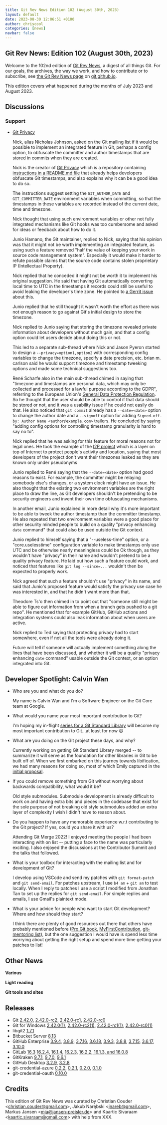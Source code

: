 ```yaml
---
title: Git Rev News Edition 102 (August 30th, 2023)
layout: default
date: 2023-08-30 12:06:51 +0100
author: chriscool
categories: [news]
navbar: false
---
```


## Git Rev News: Edition 102 (August 30th, 2023)

Welcome to the 102nd edition of [Git Rev News](https://git.github.io/rev_news/rev_news/),
a digest of all things Git. For our goals, the archives, the way we work, and how to contribute or to
subscribe, see [the Git Rev News page](https://git.github.io/rev_news/rev_news/) on [git.github.io](http://git.github.io).

This edition covers what happened during the months of July 2023 and August 2023.

## Discussions

<!---
### General
-->

<!---
### Reviews
-->

### Support

+ [Git Privacy](https://public-inbox.org/git/CTZ9RD9RQ5UO.3OIJX50PKMIR0@anonymous/)

  Nick, alias Nicholas Johnson, asked on the Git mailing list if it
  would be possible to implement an integrated feature in Git, perhaps
  a config option, to obfuscate the committer and author timestamps
  that are stored in commits when they are created.

  Nick is the creator of [Git Privacy](https://git.nicholasjohnson.ch/git-privacy/)
  which is a repository containing
  [instructions in a README.md file](https://git.nicholasjohnson.ch/git-privacy/tree/README.md)
  that already helps developers obfuscate Git timestamps, and also
  explains why it can be a good idea to do so.

  The instructions suggest setting the `GIT_AUTHOR_DATE` and
  `GIT_COMMITTER_DATE` environment variables when committing, so that
  the timestamps in these variables are recorded instead of the
  current date, time and timezone.

  Nick thought that using such environment variables or other not
  fully integrated mechanisms like Git hooks was too cumbersome and
  asked for ideas or feedback about how to do it.

  Junio Hamano, the Git maintainer, replied to Nick, saying that his
  opinion was that it might not be worth implementing an integrated
  feature, as using such a feature removed "half the value of keeping
  your work in source code management system". Especially it would
  make it harder to refute possible claims that the source code
  contains stolen proprietary IP (Intellectual Property).

  Nick replied that he conceded it might not be worth it to implement
  his original suggestion. He said that having Git automatically
  converting local time to UTC in the timestamps it records could still
  be useful to avoid leaking the developer's time zone. He pointed to
  [a Gerrit issue](https://git.issues.gerritcodereview.com/issues/40000039)
  about this.

  Junio replied that he still thought it wasn't worth the effort as
  there was not enough reason to go against Git's initial design to
  store the timezone.

  Nick replied to Junio saying that storing the timezone revealed
  private information about developers without much gain, and that a
  config option could let users decide about doing this or not.

  This led to a separate sub-thread where Nick and Jason Pyeron
  started to design a `--privacy=option1,option2` with corresponding
  config variables to change the timezone, specify a date precision,
  etc. brian m. carlson said he would support timezone and timestamp
  tweeking options and made some technical suggestions too.

  René Scharfe also in the main sub-thread chimed in saying that
  "timezone and timestamps are personal data, which may only be
  collected and processed for a lawful purpose according to the GDPR",
  referring to the European Union's
  [General Data Protection Regulation](https://gdpr-info.eu/).
  So he thought that the user should be able to control if that data
  should be stored or not, and it was a usability issue if he could
  not easily do that. He also noticed that `git commit` already has a
  `--date=<date>` option to change the author date and a `--signoff`
  option for adding `Signed-off-by: Author Name <author@example.com>`
  trailers. He concluded by saying "adding config options for
  controlling timestamp granularity is hard to say no to".

  Nick replied that he was asking for this feature for moral reasons
  not for legal ones. He took the example of the
  [I2P project](https://geti2p.net/en/) which is a layer on top of
  Internet to protect people's activity and location, saying that most
  developers of the project don't want their timezones leaked as they
  are known only under pseudonyms

  Junio replied to René saying that the `--date=<date>` option had
  good reasons to exist. For example, the committer might be relaying
  somebody else's changes, or a system clock might have an issue. He
  also thought that the existing two environment variables are the
  right place to draw the line, as Git developers shouldn't be
  pretending to be security engineers and invent their own time
  obfuscating mechanisms.

  In another email, Junio explained in more detail why it's more
  important to be able to tweek the author timestamp than the
  committer timestamp. He also repeated that two environment variables
  were a good place for other security minded people to build on a
  quality "privacy enhancing `date` command" that could also be used
  outside the Git context.

  Junio replied to himself saying that a "--useless-time" option, or a
  "core.uselesstime" configuration variable to make timestamps only
  use UTC and be otherwise nearly meaningless could be Ok though, as
  they wouldn't have "privacy" in their name and wouldn't pretend to be
  a quality privacy feature. He laid out how such a feature could
  work, and noticed that features like `git log --since=...` wouldn't
  then be expected to properly work.

  Nick agreed that such a feature shouldn't use "privacy" in its name,
  and said that Junio's proposed feature would satisfy the privacy use
  case he was interested in, and that he didn't want more than that.

  Theodore Ts'o then chimed in to point out that "someone still might
  be able to figure out information from when a branch gets pushed to
  a git repo". He mentioned that for example GitHub, GitHub actions
  and integration systems could also leak information about when users
  are active.

  Nick replied to Ted saying that protecting privacy had to start
  somewhere, even if not all the tools were already doing it.

  Future will tell if someone will actually implement something along
  the lines that have been discussed, and whether it will be a quality
  "privacy enhancing `date` command" usable outside the Git context,
  or an option integrated into Git.

## Developer Spotlight: Calvin Wan

* Who are you and what do you do?

  My name is Calvin Wan and I'm a Software Engineer on the Git Core team
  at Google.

* What would you name your most important contribution to Git?

  I'm hoping my in-flight [series for a Git Standard Library](https://public-inbox.org/git/20230810163346.274132-1-calvinwan@google.com/)
  will become my most important contribution to Git...at least for now 😄

* What are you doing on the Git project these days, and why?

  Currently working on getting Git Standard Library merged -- to
  summarize it will serve as the foundation for other libraries in Git
  to be built off of. When we first embarked on this journey towards
  libification, we had many reasons for doing so, most of which Emily
  captured in the [initial proposal](https://lore.kernel.org/git/CAJoAoZ=Cig_kLocxKGax31sU7Xe4==BGzC__Bg2_pr7krNq6MA@mail.gmail.com/).

* If you could remove something from Git without worrying about
  backwards compatibility, what would it be?

  Old style submodules. Submodule development is already difficult to
  work on and having extra bits and pieces in the codebase that exist
  for the sole purpose of not breaking old style submodules added an
  extra layer of complexity I wish I didn't have to reason about.

* Do you happen to have any memorable experience w.r.t contributing to
  the Git project? If yes, could you share it with us?

  Attending Git Merge 2022! I enjoyed meeting the people I had been
  interacting with on list -- putting a face to the name was
  particularly exciting. I also enjoyed the discussions at the
  Contributor Summit and the talks that followed.

* What is your toolbox for interacting with the mailing list and for
  development of Git?

  I develop using VSCode and send my patches with `git format-patch` and
  `git send-email`. For patches upstream, I use `b4 am` + `git am` to
  test locally. When I reply to patches I use a script I modified from
  Jonathan Tan to set up the replies for `git send-email`. For simple
  replies and emails, I use Gmail's plaintext mode.

* What is your advice for people who want to start Git development?
  Where and how should they start?

  I think there are plenty of good resources out there that others have
  probably mentioned before ([Pro Git book](https://git-scm.com/book/en/v2),
  [MyFirstContribution](https://git-scm.com/docs/MyFirstContribution),
  [git-mentoring list](https://groups.google.com/g/git-mentoring/about)),
  but the one suggestion I would have is spend less time worrying about
  getting the right setup and spend more time getting your patches to list!


## Other News

__Various__


__Light reading__

<!---
__Easy watching__
-->

__Git tools and sites__


## Releases

+ Git [2.42.0](https://public-inbox.org/git/xmqqr0nwp8mv.fsf@gitster.g/),
[2.42.0-rc2](https://public-inbox.org/git/xmqqwmxwgfvr.fsf@gitster.g/),
[2.42.0-rc1](https://public-inbox.org/git/xmqqpm3ug824.fsf@gitster.g/),
[2.42.0-rc0](https://public-inbox.org/git/xmqq5y5uli4t.fsf@gitster.g/)
+ Git for Windows [2.42.0(1)](https://github.com/git-for-windows/git/releases/tag/v2.42.0.windows.1),
[2.42.0-rc2(1)](https://github.com/git-for-windows/git/releases/tag/v2.42.0-rc2.windows.1),
[2.42.0-rc1(1)](https://github.com/git-for-windows/git/releases/tag/v2.42.0-rc1.windows.1),
[2.42.0-rc0(1)](https://github.com/git-for-windows/git/releases/tag/v2.42.0-rc0.windows.1)
+ libgit2 [1.7.1](https://github.com/libgit2/libgit2/releases/tag/v1.7.1)
+ Bitbucket Server [8.13](https://confluence.atlassian.com/bitbucketserver/bitbucket-server-release-notes-872139866.html)
+ GitHub Enterprise [3.9.4](https://help.github.com/enterprise-server@3.9/admin/release-notes#3.9.4),
[3.8.9](https://help.github.com/enterprise-server@3.8/admin/release-notes#3.8.9),
[3.7.16](https://help.github.com/enterprise-server@3.7/admin/release-notes#3.7.16),
[3.6.18](https://help.github.com/enterprise-server@3.6/admin/release-notes#3.6.18),
[3.9.3](https://help.github.com/enterprise-server@3.9/admin/release-notes#3.9.3),
[3.8.8](https://help.github.com/enterprise-server@3.8/admin/release-notes#3.8.8),
[3.7.15](https://help.github.com/enterprise-server@3.7/admin/release-notes#3.7.15),
[3.6.17](https://help.github.com/enterprise-server@3.6/admin/release-notes#3.6.17),
[3.10.0](https://help.github.com/enterprise-server@3.10/admin/release-notes#3.10.0)
+ GitLab [16.3](https://about.gitlab.com/releases/2023/08/22/gitlab-16-3-released/)
[16.2.4](https://about.gitlab.com/releases/2023/08/11/gitlab-16-2-4-released/),
[16.1.4](https://about.gitlab.com/releases/2023/08/03/gitlab-16-1-4-released/),
[16.2.3](https://about.gitlab.com/releases/2023/08/03/gitlab-16-2-3-released/),
[16.2.2, 16.1.3, and 16.0.8](https://about.gitlab.com/releases/2023/08/01/security-release-gitlab-16-2-2-released/)
+ GitKraken [9.7.1](https://help.gitkraken.com/gitkraken-client/current/),
[9.7.0](https://help.gitkraken.com/gitkraken-client/current/),
[9.6.1](https://help.gitkraken.com/gitkraken-client/current/)
+ GitHub Desktop [3.2.9](https://desktop.github.com/release-notes/),
[3.2.8](https://desktop.github.com/release-notes/)
+ git-credential-azure [0.2.2](https://github.com/hickford/git-credential-azure/releases/tag/v0.2.2),
[0.2.1](https://github.com/hickford/git-credential-azure/releases/tag/v0.2.1),
[0.2.0](https://github.com/hickford/git-credential-azure/releases/tag/v0.2.0),
[0.1.0](https://github.com/hickford/git-credential-azure/releases/tag/v0.1.0)
+ git-credential-oauth [0.10.0](https://github.com/hickford/git-credential-oauth/releases/tag/v0.10.0)

## Credits

This edition of Git Rev News was curated by
Christian Couder &lt;<christian.couder@gmail.com>&gt;,
Jakub Narębski &lt;<jnareb@gmail.com>&gt;,
Markus Jansen &lt;<mja@jansen-preisler.de>&gt; and
Kaartic Sivaraam &lt;<kaartic.sivaraam@gmail.com>&gt;
with help from XXX.
